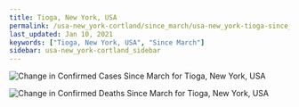 ```yaml
---
title: Tioga, New York, USA
permalink: /usa-new_york-cortland/since_march/usa-new_york-tioga-since_march.html
last_updated: Jan 10, 2021
keywords: ["Tioga, New York, USA", "Since March"]
sidebar: usa-new_york-cortland_sidebar
---
```


![Change in Confirmed Cases Since March for Tioga, New York, USA](/covid_tracker/images/graphs/usa-new_york-tioga-delta_confirmed-since_march_graph.png)

![Change in Confirmed Deaths Since March for Tioga, New York, USA](/covid_tracker/images/graphs/usa-new_york-tioga-delta_deaths-since_march_graph.png)
